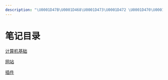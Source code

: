 ```yaml
---
description: "\U0001D47B\U0001D468\U0001D473\U0001D472 \U0001D470\U0001D47A \U0001D46A\U0001D46F\U0001D46C\U0001D468\U0001D477, \U0001D47A\U0001D46F\U0001D476\U0001D47E \U0001D474\U0001D46C \U0001D47B\U0001D46F\U0001D46C \U0001D46A\U0001D476\U0001D46B\U0001D46C."
---
```


# 笔记目录

[计算机基础](https://bxg.gitbook.io/computer-basics/)

[网站](https://bxg.gitbook.io/website/)

[插件](https://bxg.gitbook.io/git/)

